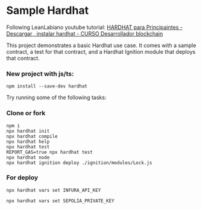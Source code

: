 # Sample Hardhat 
Following LeanLabiano youtube tutorial: [HARDHAT para Principaintes - Descargar , instalar hardhat - CURSO Desarrollador blockchain ](https://youtu.be/wnLuyEc69AQ?si=QXdFHy6xfdwNJ-ki)

This project demonstrates a basic Hardhat use case. It comes with a sample contract, a test for that contract, and a Hardhat Ignition module that deploys that contract.

### New project with js/ts: 
```shell 
npm install --save-dev hardhat 
```

Try running some of the following tasks:
### Clone or fork
```shell
npm i
npx hardhat init
npx hardhat compile
npx hardhat help
npx hardhat test
REPORT_GAS=true npx hardhat test
npx hardhat node
npx hardhat ignition deploy ./ignition/modules/Lock.js
```

### For deploy
```shell
npx hardhat vars set INFURA_API_KEY 
```
```shell
npx hardhat vars set SEPOLIA_PRIVATE_KEY 
```
